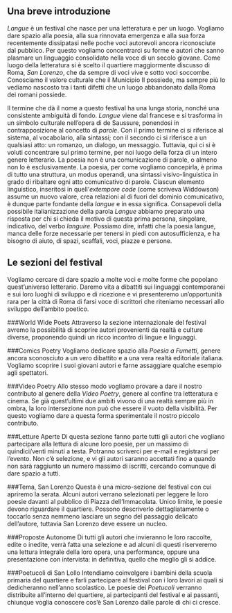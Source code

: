 Una breve introduzione
----------------------

*Langue* è un festival che nasce per una letteratura e per un luogo. Vogliamo dare spazio alla poesia, alla sua rinnovata emergenza e alla sua forza recentemente dissipatasi nelle poche voci autorevoli ancora riconosciute dal pubblico. Per questo vogliamo concentrarci su forme e autori che sanno plasmare un linguaggio consolidato nella voce di un secolo giovane. Come luogo della letteratura si è scelto il quartiere maggiormente discusso di Roma, *San Lorenzo*, che da sempre di voci vive e sotto voci soccombe. Conosciamo il valore culturale che il Municipio II possiede, ma sempre più lo vediamo nascosto tra i tanti difetti che un luogo abbandonato dalla Roma dei romani possiede.

Il termine che dà il nome a questo festival ha una lunga storia, nonché una consistente ambiguità di fondo. *Langue* viene dal francese e si trasforma in un simbolo culturale nell’opera di de Saussure, ponendosi in contrapposizione al concetto di *parole*. Con il primo termine ci si riferisce al sistema, al vocabolario, alla sintassi; con il secondo ci si riferisce a un qualsiasi atto: un romanzo, un dialogo, un messaggio. Tuttavia, qui ci si è voluti concentrare sul primo termine, per noi luogo della forza di un intero genere letterario.  La poesia non è una comunicazione di parole, o almeno non lo è esclusivamente. La poesia, per come vogliamo concepirla, è prima di tutto una struttura, un modus operandi, una sintassi visivo-linguistica in grado di ribaltare ogni atto comunicativo di parole. Ciascun elemento linguistico, inseritosi in quell’*extempore code* (come scriveva Widdowson) assume un nuovo valore,  crea relazioni al di fuori del dominio comunicativo,  è dunque parte fondante della *langue* e in essa significa.
Consapevoli della possibile italianizzazione della parola *Langue* abbiamo preparato una risposta per chi si chieda il motivo di questa prima persona, singolare, indicativo, del verbo *languire*. Possiamo dire, infatti che la poesia langue, manca delle forze necessarie per tenersi in piedi con autosufficienza, e ha bisogno di aiuto, di spazi, scaffali, voci, piazze e persone.

Le sezioni del festival
-----------------------

Vogliamo cercare di dare spazio a molte voci e molte forme che popolano quest’universo letterario. Daremo vita a dibattiti sui linguaggi contemporanei e sui loro luoghi di sviluppo e di ricezione e vi presenteremo un’opportunità rara per la città di Roma di farsi voce di scrittori che riteniamo necessari allo sviluppo dell’ambito poetico.

###World Wide Poets
Attraverso la sezione internazionale del festival avremo la possibilità di scoprire autori provenienti da realtà e culture diverse, proponendo quindi un ricco incontro di lingue e linguaggi.

###Comics Poetry
Vogliamo dedicare spazio alla *Poesia a Fumetti*, genere ancora sconosciuto a un vero dibattito e a una vera realtà editoriale italiana. Vogliamo scoprire i suoi giovani autori e farne assaggiare qualche esempio agli spettatori.

###Video Poetry
Allo stesso modo vogliamo provare a dare il nostro contributo al genere della *Video Poetry*, genere al confine tra letteratura e cinema. Se già quest’ultimi due ambiti vivono di una realtà sempre più in ombra, la loro intersezione non può che essere il vuoto della visibilità. Per questo vogliamo dare a questa forma sperimentale il nostro piccolo contributo.

###Letture Aperte
Di questa sezione fanno parte tutti gli autori che vogliano partecipare alla lettura di alcune loro poesie, per un massimo di quindici/venti minuti a testa. Potranno scriverci per e-mail e registrarsi per l’evento. Non c’è selezione, e vi gli autori saranno accettati fino a quando non sarà raggiunto un numero massimo di iscritti, cercando comunque di dare spazio a tutti.

###Tema, San Lorenzo
Questa è una micro-sezione del festival con cui apriremo la serata. Alcuni autori verrano selezionati per leggere le loro poesie davanti al pubblico di Piazza dell’Immacolata. Unico limite, le poesie devono riguardare il quartiere. Possono descriverlo dettagliatamente o toccarlo senza nemmeno lasciare un segno del passaggio delicato dell’autore, tuttavia San Lorenzo deve essere un nucleo.

###Proposte Autonome
Di tutti gli autori che invieranno le loro raccolte, edite o inedite, verrà fatta una selezione e ad alcuni di questi riserveremo una lettura integrale della loro opera, una performance, oppure una presentazione con intervista: in definitiva, quello che meglio gli si addice.

###Poetucoli di San Lollo
Intendiamo coinvolgere i bambini della scuola primaria del quartiere e farli partecipare al festival con i loro lavori ai quali si dedicheranno nell’anno scolastico. Le poesie dei *Poetucoli* verranno distribuite all’interno del quartiere, ai partecipanti del festival e ai passanti, chiunque voglia conoscere cos’è San Lorenzo dalle parole di chi ci cresce.
